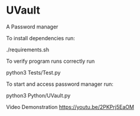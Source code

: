 # UVault
A Password manager

To install dependencies run:

./requirements.sh 

To verify program runs correctly run

python3 Tests/Test.py

To start and access password manager run:

python3 Python/UVault.py

Video Demonstration
https://youtu.be/2PKPrj5EaOM
